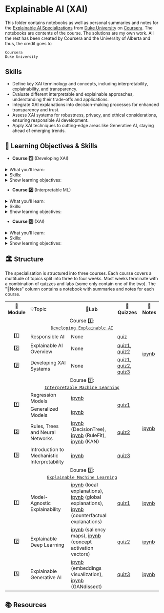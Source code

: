 # Explainable AI (XAI)

This folder contains notebooks as well as personal summaries and notes for the [Explainable AI Specializations](https://www.coursera.org/specializations/explainable-artificial-intelligence-xai) from [Duke University](https://duke.edu/) on [Coursera](https://www.coursera.org/). The notebooks are contents of the course. The solutions are my own work. All the rest has been created by Coursera and the University of Alberta and thus, the credit goes to

```
Coursera
Duke University
```

## Skills 

- Define key XAI terminology and concepts, including interpretability, explainability, and transparency.
- Evaluate different interpretable and explainable approaches, understanding their trade-offs and applications.
- Integrate XAI explanations into decision-making processes for enhanced transparency and trust.
- Assess XAI systems for robustness, privacy, and ethical considerations, ensuring responsible AI development.
- Apply XAI techniques to cutting-edge areas like Generative AI, staying ahead of emerging trends.

## 🎯 Learning Objectives & Skills

- **Course 1️⃣** (Developing XAI)

<details>
  <summary>What you'll learn:</summary>

```
    - Define key Explainable AI terminology and their relationships to each other
    - Describe commonly used interpretable and explainable approaches and their trade-offs
    - Evaluate considerations for developing XAI systems, including XAI evaluation approach, robustness, privacy, and integration with decision-making
```

</details>

<details>
  <summary>Skills:</summary>

```
    XAI, ML, AI, Interpretable ML
```

</details>

<details>
  <summary>Show learning objectives:</summary>

```
    Module 1
    - Differentiate interpretability, explainability, and transparency in AI
    - Identify algorithmic bias
    - Critically examine ethical considerations in the context of responsible AI
    Module 2
    - Describe XAI techniques and approaches
    - Examine the trade-offs and challenges in developing XAI systems
    - Identify emerging trends in applying XAI to Generative AI
    Module 3
    - Integrate XAI explanations into decision-making processes
    - Describe considerations for the evaluation of XAI systems
    - Identify ways to ensure robustness and privacy in XAI systems
```

</details>

- **Course 2️⃣** (Interpretable ML)

<details>
  <summary>What you'll learn:</summary>

```
    - Describe and implement regression and generalized interpretable models
    - Demonstrate knowledge of decision trees, rules, and interpretable neural networks
    - Explain foundational Mechanistic Interpretability concepts, hypotheses, and experiments
```

</details>

<details>
  <summary>Skills:</summary>

```
    ML, Responsible AI, AI, Mechanistic Interpretability, Interpretable ML
```

</details>

<details>
  <summary>Show learning objectives:</summary>

```
    Module 1
    - Describe interpretable machine learning and differentiate between interpretability and explainability.
    - Explain and implement regression models in Python.
    - Demonstrate knowledge of generalized models in Python. 

    Module 2
    - Explain and implement decision trees in Python.
    - Demonstrate knowledge of decision rules in Python.
    - Define and explain neural network interpretable model approaches, including prototype-based networks, monotonic networks, and Kolmogorov-Arnold networks.

    Module 3
    - Explain foundational Mechanistic Interpretability concepts, including features and circuits.
    - Describe the Superposition Hypothesis.
    - Define Representation Learning and be able to analyze current research on scaling Representation Learning to LLMs.
```

</details>

- **Course 3️⃣** (XAI)

<details>
  <summary>What you'll learn:</summary>

```
    - Explain and implement model-agnostic explainability methods.
    - Visualize and explain neural network models using SOTA techniques.
    - Describe emerging approaches to explainability in large language models (LLMs) and generative computer vision.
```

</details>

<details>
  <summary>Skills:</summary>

```
    NN Models, XAI, ML, AI, Interpretable ML
```

</details>

<details>
  <summary>Show learning objectives:</summary>

```
    Module 1
    - Explain and implement local explainable techniques LIME, SHAP, and ICE plots in Python.
    - Explain and implement global explainable techniques PDP and ALE plots in Python.
    - Demonstrate knowledge of example-based explanations in Python.

    Module 2
    - Explain and implement neural network visualization and explanation techniques in Python.
    - Recognize and critique interpretable attention and saliency methods.

    Module 3
    - Explain emerging approaches to explainability in large language models (LLMs).
    - Describe emerging approaches to explainability in generative computer vision.
    - Identify emerging trends in generative AI explainability.
```

</details>

## 🏛️ Structure

The specialisation is structured into three courses. Each course covers a multitude of topics split into three to four weeks. Most weeks terminate with a combination of quizzes and labs (some only contain one of the two). The "📖Notes" column contains a notebook with summaries and notes for each course.

<table>
  <tr>
    <th>📅Module</th>
    <td>💡Topic</td>
    <th>🔬Lab</th>
    <th>📝Quizzes</th>
    <th>📖Notes</th>
  </tr>
  <!-- 
  ------------------------------------------------------------ -->
  <!-- COURSE 1 -->                
  <!-- ------------------------------------------------------------ -->
  <tr>
    <td colspan="5" align="center">
      Course 1️⃣:<br><a href="https://github.com/PeeteKeesel/coursera-summaries/blob/main/specializations/explainable_ai/course1_developing_explainable_ai">
        <code>Developing Explainable AI</code>
      </a>     
    </td>
  </tr>
  <tr>
    <td rowspan="1" align="center">1️⃣</td>
    <td>Responsible AI</td>
    <td>None</td>
    <td rowspan="1">
        <a href="https://github.com/PeeteKeesel/coursera-summaries/blob/main/specializations/explainable_ai/course1_developing_explainable_ai/quiz_module1.md">quiz</a>
    </td>
    <td rowspan="3">
        <a href="https://github.com/PeeteKeesel/coursera-summaries/blob/main/specializations/explainable_ai/course1_developing_explainable_ai/C1_Notes.ipynb">ipynb</a>  
    </td>
  </tr>
  <tr>
    <td rowspan="1" align="center">2️⃣</td>
    <td>Explainable AI Overview</td>
    <td>None</td>
    <td rowspan="1">
        <a href="https://github.com/PeeteKeesel/coursera-summaries/blob/main/specializations/explainable_ai/course1_developing_explainable_ai/quiz_module2.md">quiz1</a>, <a href="https://github.com/PeeteKeesel/coursera-summaries/blob/main/specializations/explainable_ai/course1_developing_explainable_ai/quiz_module2_2.md">quiz2</a>
    </td>
  </tr> 
  <tr>
    <td rowspan="1" align="center">3️⃣</td>
    <td>Developing XAI Systems</td>
    <td>None</td>
    <td rowspan="1">
        <a href="https://github.com/PeeteKeesel/coursera-summaries/blob/main/specializations/explainable_ai/course1_developing_explainable_ai/quiz_module3.md">quiz1</a>, <a href="https://github.com/PeeteKeesel/coursera-summaries/blob/main/specializations/explainable_ai/course1_developing_explainable_ai/quiz_module3_2.md">quiz2</a>, <a href="https://github.com/PeeteKeesel/coursera-summaries/blob/main/specializations/explainable_ai/course1_developing_explainable_ai/quiz_module3_3.md">quiz3</a>
    </td>
  </tr> 
  <!-- ------------------------------------------------------------ -->
  <!-- COURSE 2 : Interpretable Machine Learning -->                
  <!-- ------------------------------------------------------------ -->
  <tr>
    <td colspan="5" align="center">
      Course 2️⃣:<br><a href="https://github.com/PeeteKeesel/coursera-summaries/blob/main/specializations/explainable_ai/course2_interpretable_machine_learning">
        <code>Interpretable Machine Learning</code>
      </a>     
    </td>
  </tr>   
  <tr>
    <td rowspan="2" align="center">1️⃣</td>
    <td>Regression Models</td>
    <td><a href="https://github.com/PeeteKeesel/coursera-summaries/blob/main/specializations/explainable_ai/course2_interpretable_machine_learning/C2_M1_1_regression_interpretability.ipynb">ipynb</a></td>
    <td rowspan="2">
        <a href="https://github.com/PeeteKeesel/coursera-summaries/blob/main/specializations/explainable_ai/course2_interpretable_machine_learning/quizzes/quiz_module1.md">quiz1</a>
    </td>
    <td rowspan="4">
        <a href="https://github.com/PeeteKeesel/coursera-summaries/blob/main/specializations/explainable_ai/course2_interpretable_machine_learning/C2_Notes.ipynb">ipynb</a>    
    </td>     
  </tr>
  <tr>
    <td>Generalized Models</td>
    <td><a href="https://github.com/PeeteKeesel/coursera-summaries/blob/main/specializations/explainable_ai/course2_interpretable_machine_learning/C2_M1_2_generalized_models_interpretability.ipynb">ipynb</a></td>
  </tr>  
  <tr>
    <td rowspan="1" align="center">2️⃣</td>
    <td>Rules, Trees and Neural Networks</td>
    <td>
      <a href="https://github.com/PeeteKeesel/coursera-summaries/blob/main/specializations/explainable_ai/course2_interpretable_machine_learning/C2_M2_1_decision_tree_interpretability.ipynb">ipynb</a> (DecisionTree), <a href="https://github.com/PeeteKeesel/coursera-summaries/blob/main/specializations/explainable_ai/course2_interpretable_machine_learning/C2_M2_2_rulefit_interpretability.ipynb">ipynb</a> (RuleFit), <a href="https://github.com/PeeteKeesel/coursera-summaries/blob/main/specializations/explainable_ai/course2_interpretable_machine_learning/C2_M2_3_kan_interpretability.ipynb">ipynb</a> (KAN)
    </td>
    <td rowspan="1">
        <a href="https://github.com/PeeteKeesel/coursera-summaries/blob/main/specializations/explainable_ai/course2_interpretable_machine_learning/quizzes/quiz_module2.md">quiz2</a>
    </td> 
  </tr> 
  <tr>
    <td rowspan="1" align="center">3️⃣</td>
    <td>Introduction to Mechanistic Interpretability</td>
    <td><a href="https://github.com/PeeteKeesel/coursera-summaries/blob/main/specializations/explainable_ai/course2_interpretable_machine_learning/C2_M3_1_Main_Demo.ipynb">ipynb</a></td>
    <td rowspan="1">
        <a href="https://github.com/PeeteKeesel/coursera-summaries/blob/main/specializations/explainable_ai/course2_interpretable_machine_learning/quizzes/quiz_module3.md">quiz3</a>
    </td>   
  </tr> 
  <!-- ------------------------------------------------------------ -->
  <!-- COURSE 3 : Interpretable Machine Learning -->                
  <!-- ------------------------------------------------------------ -->
  <tr>
    <td colspan="5" align="center">
      Course 2️⃣:<br><a href="https://github.com/PeeteKeesel/coursera-summaries/blob/main/specializations/explainable_ai/course3_explainable_machine_learning">
        <code>Explainable Machine Learning</code>
      </a>     
    </td>
  </tr> 
  <tr>
    <td rowspan="1" align="center">1️⃣</td>
    <td>Model-Agnostic Explainability</td>
    <td>
      <a href="https://github.com/PeeteKeesel/coursera-summaries/blob/main/specializations/explainable_ai/course3_explainable_machine_learning/M1_1_local_explanations.ipynb">ipynb</a> (local explanations), <a href="https://github.com/PeeteKeesel/coursera-summaries/blob/main/specializations/explainable_ai/course3_explainable_machine_learning/M1_2_global_explanations.ipynb">ipynb</a> (global explanations), <a href="https://github.com/PeeteKeesel/coursera-summaries/blob/main/specializations/explainable_ai/course3_explainable_machine_learning/M1_3_counterfactul_explanations.ipynb">ipynb</a> (counterfactual explanations)
    </td>
    <td rowspan="1">
        <a href="https://github.com/PeeteKeesel/coursera-summaries/blob/main/specializations/explainable_ai/course3_explainable_machine_learning/quizzes/quiz_module1.md">quiz1</a>
    </td>
    <td rowspan="1">
        <a href="https://github.com/PeeteKeesel/coursera-summaries/blob/main/specializations/explainable_ai/course3_explainable_machine_learning/C3M1_Notes.ipynb">ipynb</a>    
    </td>  
  </tr>
  <tr>
    <td rowspan="1" align="center">2️⃣</td>
    <td>Explainable Deep Learning</td>
    <td>
      <a href="https://github.com/PeeteKeesel/coursera-summaries/blob/main/specializations/explainable_ai/course3_explainable_machine_learning/M2_1_saliency_maps.ipynb">ipynb</a> (saliency maps), <a href="https://github.com/PeeteKeesel/coursera-summaries/blob/main/specializations/explainable_ai/course3_explainable_machine_learning/M2_2_testing_concept_activation_vectors.ipynb">ipynb</a> (concept activation vectors)
    </td>
    <td rowspan="1">
        <a href="https://github.com/PeeteKeesel/coursera-summaries/blob/main/specializations/explainable_ai/course3_explainable_machine_learning/quizzes/quiz_module2.md">quiz2</a>
    </td>
    <td rowspan="1">
        <a href="https://github.com/PeeteKeesel/coursera-summaries/blob/main/specializations/explainable_ai/course3_explainable_machine_learning/C3M2_Notes.ipynb">ipynb</a>    
    </td>      
  </tr>
  <tr>
    <td rowspan="1" align="center">3️⃣</td>
    <td>Explainable Generative AI</td>
    <td>
      <a href="https://github.com/PeeteKeesel/coursera-summaries/blob/main/specializations/explainable_ai/course3_explainable_machine_learning/M3_1_embedding_visualization.ipynb">ipynb</a> (embeddings visualization), <a href="https://github.com/PeeteKeesel/coursera-summaries/blob/main/specializations/explainable_ai/course3_explainable_machine_learning/M3_2_gandissect_solutions.ipynb">ipynb</a> (GANdissect)
    </td>
    <td rowspan="1">
        <a href="https://github.com/PeeteKeesel/coursera-summaries/blob/main/specializations/explainable_ai/course3_explainable_machine_learning/quizzes/quiz_module3.md">quiz3</a>
    </td>
    <td rowspan="1">
        <a href="https://github.com/PeeteKeesel/coursera-summaries/blob/main/specializations/explainable_ai/course3_explainable_machine_learning/C3M3_Notes.ipynb">ipynb</a>    
    </td>      
  </tr>                
</table>

## 📚 Resources